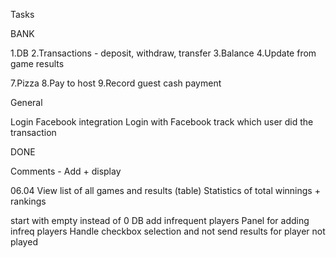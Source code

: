 Tasks

BANK

1.DB
2.Transactions - deposit, withdraw, transfer
3.Balance
4.Update from game results

7.Pizza
8.Pay to host
9.Record guest cash payment



General

Login
Facebook integration
Login with Facebook
track which user did the transaction


DONE


Comments - Add + display

06.04
View list of all games and results (table)
Statistics of total winnings + rankings


start with empty instead of 0
DB add infrequent players
Panel for adding infreq players
Handle checkbox selection and not send results for player not played
